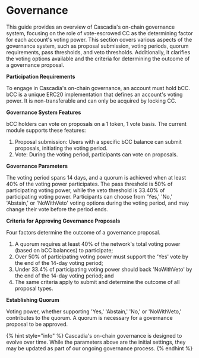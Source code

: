 # Governance

This guide provides an overview of Cascadia's on-chain governance system, focusing on the role of vote-escrowed CC as the determining factor for each account's voting power. This section covers various aspects of the governance system, such as proposal submission, voting periods, quorum requirements, pass thresholds, and veto thresholds. Additionally, it clarifies the voting options available and the criteria for determining the outcome of a governance proposal.



**Participation Requirements**&#x20;

To engage in Cascadia's on-chain governance, an account must hold bCC. \
bCC is a unique ERC20 implementation that defines an account's voting power. It is non-transferable and can only be acquired by locking CC.



**Governance System Features**&#x20;

bCC holders can vote on proposals on a 1 token, 1 vote basis. The current module supports these features:

1. Proposal submission: Users with a specific bCC balance can submit proposals, initiating the voting period.&#x20;
2. Vote: During the voting period, participants can vote on proposals.



**Governance Parameters**&#x20;

The voting period spans 14 days, and a quorum is achieved when at least 40% of the voting power participates. The pass threshold is 50% of participating voting power, while the veto threshold is 33.40% of participating voting power.  Participants can choose from 'Yes,' 'No,' 'Abstain,' or 'NoWithVeto' voting options during the voting period, and may change their vote before the period ends.



**Criteria for Approving Governance Proposals**&#x20;

Four factors determine the outcome of a governance proposal.

1. A quorum requires at least 40% of the network's total voting power (based on bCC balances) to participate;
2. Over 50% of participating voting power must support the 'Yes' vote by the end of the 14-day voting period;
3. Under 33.4% of participating voting power should back 'NoWithVeto' by the end of the 14-day voting period; and
4. The same criteria apply to submit and determine the outcome of all proposal types.



**Establishing Quorum**&#x20;

Voting power, whether supporting 'Yes,' 'Abstain,' 'No,' or 'NoWithVeto,' contributes to the quorum.  A quorum is necessary for a governance proposal to be approved.

{% hint style="info" %}
Cascadia's on-chain governance is designed to evolve over time. While the parameters above are the initial settings, they may be updated as part of our ongoing governance process.
{% endhint %}
